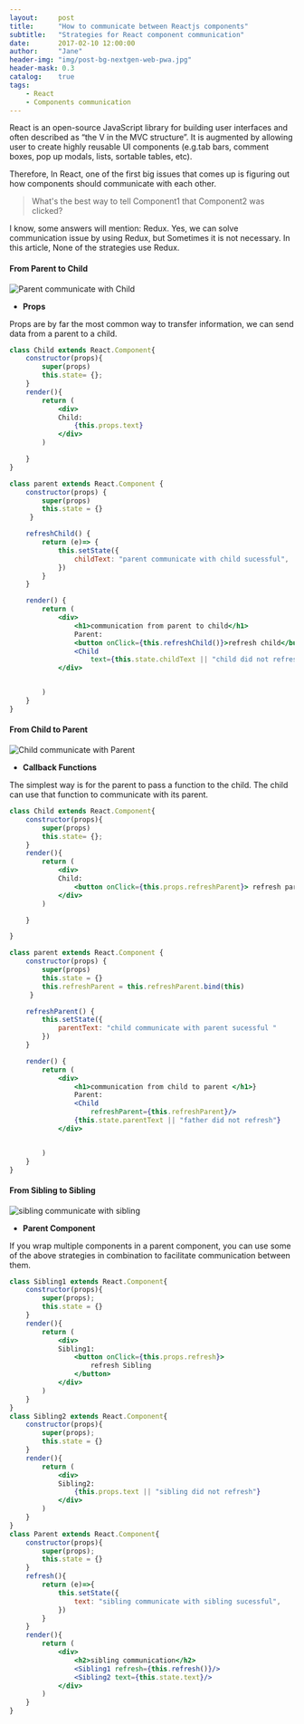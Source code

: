 ```yaml
---
layout:     post
title:      "How to communicate between Reactjs components"
subtitle:   "Strategies for React component communication"
date:       2017-02-10 12:00:00
author:     "Jane"
header-img: "img/post-bg-nextgen-web-pwa.jpg"
header-mask: 0.3
catalog:    true
tags:
    - React
    - Components communication
---
```


React  is an open-source JavaScript library for building user interfaces and often described as “the V in the MVC structure”. It is augmented by allowing user to create highly reusable UI components (e.g.tab bars, comment boxes, pop up modals, lists, sortable tables, etc).

Therefore, In React, one of the first big issues that comes up is figuring out how components should communicate with each other.

> What's the best way to tell Component1 that Component2 was clicked?

I know, some answers will mention: Redux. Yes, we can solve communication issue by using Redux, but Sometimes it is not necessary. In this article, None of the strategies use Redux. 

#### From Parent to Child
![Parent communicate with Child](/img/in-article/2017-02-10-How-to-communicate-between-reactjs-components/parent-to-child.png)

* **Props**

Props are by far the most common way to transfer information, we can send data from a parent to a child.

```jsx
class Child extends React.Component{
    constructor(props){
        super(props)
        this.state= {};
    }
    render(){
        return (
            <div>
            Child: 
                {this.props.text}
            </div>
        )

    }
}

class parent extends React.Component {
    constructor(props) {
        super(props)
        this.state = {}
     }

    refreshChild() {
        return (e)=> {
            this.setState({
                childText: "parent communicate with child sucessful",
            })
        }
    }

    render() {
        return (
            <div>
                <h1>communication from parent to child</h1>
                Parent: 
                <button onClick={this.refreshChild()}>refresh child</button>
                <Child
                    text={this.state.childText || "child did not refresh"}/>
            </div>


        )
    }
}
```
#### From Child to Parent
![Child communicate with Parent](/img/in-article/2017-02-10-How-to-communicate-between-reactjs-components/child-to-parent.png)

* **Callback Functions**

The simplest way is for the parent to pass a function to the child. The child can use that function to communicate with its parent.

```jsx
class Child extends React.Component{
    constructor(props){
        super(props)
        this.state= {};
    }
    render(){
        return (
            <div>
            Child: 
                <button onClick={this.props.refreshParent}> refresh parent</button>
            </div>
        )

    }

}

class parent extends React.Component {
    constructor(props) {
        super(props)
        this.state = {}
        this.refreshParent = this.refreshParent.bind(this)
     }

    refreshParent() {
        this.setState({
            parentText: "child communicate with parent sucessful "
        })
    }

    render() {
        return (
            <div>
                <h1>communication from child to parent </h1>}
                Parent: 
                <Child
                    refreshParent={this.refreshParent}/>
                {this.state.parentText || "father did not refresh"}
            </div>


        )
    }
}
```

#### From Sibling to Sibling
![sibling communicate with sibling](/img/in-article/2017-02-10-How-to-communicate-between-reactjs-components/sibling-to-sibling.png)

* **Parent Component**

If you wrap multiple components in a parent component, you can use some of the above strategies in combination to facilitate communication between them.

```jsx
class Sibling1 extends React.Component{
    constructor(props){
        super(props);
        this.state = {}
    }
    render(){
        return (
            <div>
            Sibling1: 
                <button onClick={this.props.refresh}>
                    refresh Sibling
                </button>
            </div>
        )
    }
}
class Sibling2 extends React.Component{
    constructor(props){
        super(props);
        this.state = {}
    }
    render(){
        return (
            <div>
            Sibling2: 
                {this.props.text || "sibling did not refresh"}
            </div>
        )
    }
}
class Parent extends React.Component{
    constructor(props){
        super(props);
        this.state = {}
    }
    refresh(){
        return (e)=>{
            this.setState({
                text: "sibling communicate with sibling sucessful",
            })
        }
    }
    render(){
        return (
            <div>
                <h2>sibling communication</h2>
                <Sibling1 refresh={this.refresh()}/>
                <Sibling2 text={this.state.text}/>
            </div>
        )
    }
}
```









